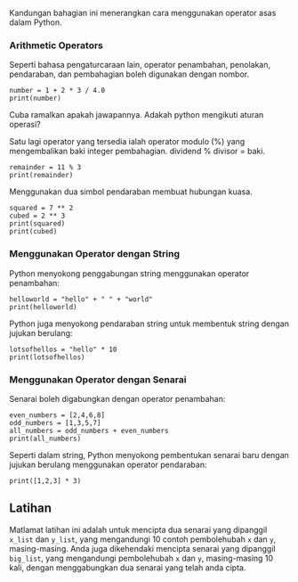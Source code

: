 Kandungan bahagian ini menerangkan cara menggunakan operator asas dalam Python.

### Arithmetic Operators       

Seperti bahasa pengaturcaraan lain, operator penambahan, penolakan, pendaraban, dan pembahagian boleh digunakan dengan nombor.<br>

    number = 1 + 2 * 3 / 4.0
    print(number)

Cuba ramalkan apakah jawapannya. Adakah python mengikuti aturan operasi?

Satu lagi operator yang tersedia ialah operator modulo (%) yang mengembalikan baki integer pembahagian. dividend % divisor = baki.

    remainder = 11 % 3
    print(remainder)

Menggunakan dua simbol pendaraban membuat hubungan kuasa.

    squared = 7 ** 2
    cubed = 2 ** 3
    print(squared)
    print(cubed)

### Menggunakan Operator dengan String

Python menyokong penggabungan string menggunakan operator penambahan:

    helloworld = "hello" + " " + "world"
    print(helloworld)

Python juga menyokong pendaraban string untuk membentuk string dengan jujukan berulang:

    lotsofhellos = "hello" * 10
    print(lotsofhellos)

### Menggunakan Operator dengan Senarai

Senarai boleh digabungkan dengan operator penambahan:

    even_numbers = [2,4,6,8]
    odd_numbers = [1,3,5,7]
    all_numbers = odd_numbers + even_numbers
    print(all_numbers)

Seperti dalam string, Python menyokong pembentukan senarai baru dengan jujukan berulang menggunakan operator pendaraban:

    print([1,2,3] * 3)

Latihan
--------

Matlamat latihan ini adalah untuk mencipta dua senarai yang dipanggil `x_list` dan `y_list`,
yang mengandungi 10 contoh pembolehubah `x` dan `y`, masing-masing.
Anda juga dikehendaki mencipta senarai yang dipanggil `big_list`, yang mengandungi
pembolehubah `x` dan `y`, masing-masing 10 kali, dengan menggabungkan dua senarai yang telah anda cipta.